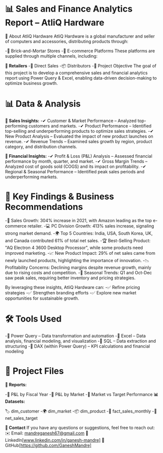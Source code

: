# 📊 Sales and Finance Analytics Report – AtliQ Hardware
📌 About AtliQ Hardware
AtliQ Hardware is a global manufacturer and seller of computers and accessories, distributing products through:

-🏬 Brick-and-Mortar Stores
-🛒 E-commerce Platforms
These platforms are supplied through multiple channels, including:

**🏪 Retailers**
-🚚 Direct Sales
-📦 Distributors
-🎯 Project Objective
The goal of this project is to develop a comprehensive sales and financial analytics report using Power Query & Excel, enabling data-driven decision-making to optimize business growth.

# 📊 Data & Analysis
**🔹 Sales Insights:**
-✔ Customer & Market Performance – Analyzed top-performing customers and markets.
-✔ Product Performance – Identified top-selling and underperforming products to optimize sales strategies.
-✔ New Product Analysis – Evaluated the impact of new product launches on revenue.
-✔ Revenue Trends – Examined sales growth by region, product category, and distribution channels.

**🔹 Financial Insights:**
-✔ Profit & Loss (P&L) Analysis – Assessed financial performance by month, quarter, and market.
-✔ Gross Margin Trends – Analyzed cost of goods sold (COGS) and its impact on profitability.
-✔ Regional & Seasonal Performance – Identified peak sales periods and underperforming markets.

# 📌 Key Findings & Business Recommendations
-🚀 Sales Growth: 304% increase in 2021, with Amazon leading as the top e-commerce retailer.
-💻 PC Division Growth: 413% sales increase, signaling strong market demand.
-🌍 Top 5 Countries: India, USA, South Korea, UK, and Canada contributed 61% of total net sales.
-🏆 Best-Selling Product: "AQ Electron 4 3600 Desktop Processor", while some products need improved marketing.
-📈 New Product Impact: 29% of net sales came from newly launched products, highlighting the importance of innovation.
-📉 Profitability Concerns: Declining margins despite revenue growth, mainly due to rising costs and competition.
-📅 Seasonal Trends: Q1 and Oct-Dec saw peak sales, requiring better inventory and pricing strategies.

By leveraging these insights, AtliQ Hardware can:
-✅ Refine pricing strategies
-✅ Strengthen branding efforts
-✅ Explore new market opportunities for sustainable growth.

# 🛠 Tools Used
-📌 Power Query – Data transformation and automation
-📌 Excel – Data analysis, financial modeling, and visualization
-📌 SQL – Data extraction and structuring
-📌 DAX (within Power Query) – KPI calculations and financial modeling
# 📂 Project Files
**📜 Reports:**

-📄 P&L by Fiscal Year
-📄 P&L by Market
-📄 Market vs Target Performance
**📊 Datasets:**

🏷 dim_customer
-🌍 dim_market
-📦 dim_product
-📆 fact_sales_monthly
-🎯 net_sales_target

**📧 Contact**
If you have any questions or suggestions, feel free to reach out:
✉️ Email: mandreganesh67@gmail.com
🔗 LinkedIn[www.linkedin.com/in/ganesh-mandre]
📂 GitHub[https://github.com/GaneshMandre]

